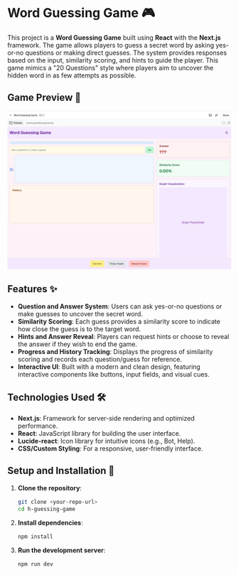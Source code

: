 # Word Guessing Game 🎮

This project is a **Word Guessing Game** built using **React** with the **Next.js** framework. The game allows players to guess a secret word by asking yes-or-no questions or making direct guesses. The system provides responses based on the input, similarity scoring, and hints to guide the player. This game mimics a "20 Questions" style where players aim to uncover the hidden word in as few attempts as possible.

## Game Preview 🎉

![Word Guessing Game Screenshot](./images/game-screenshot.png)

## Features ✨

- **Question and Answer System**: Users can ask yes-or-no questions or make guesses to uncover the secret word.
- **Similarity Scoring**: Each guess provides a similarity score to indicate how close the guess is to the target word.
- **Hints and Answer Reveal**: Players can request hints or choose to reveal the answer if they wish to end the game.
- **Progress and History Tracking**: Displays the progress of similarity scoring and records each question/guess for reference.
- **Interactive UI**: Built with a modern and clean design, featuring interactive components like buttons, input fields, and visual cues.

## Technologies Used 🛠️

- **Next.js**: Framework for server-side rendering and optimized performance.
- **React**: JavaScript library for building the user interface.
- **Lucide-react**: Icon library for intuitive icons (e.g., Bot, Help).
- **CSS/Custom Styling**: For a responsive, user-friendly interface.

## Setup and Installation 🚀

1. **Clone the repository**:
   ```bash
   git clone <your-repo-url>
   cd h-guessing-game

2. **Install dependencies**:
   ```bash
   npm install
   ```

3. **Run the development server**:
   ```bash
   npm run dev
   ```  
   

